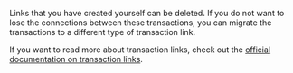 Links that you have created yourself can be deleted. If you do not want to lose the connections between these transactions, you can migrate the transactions to a different type of transaction link.

If you want to read more about transaction links, check out the [official documentation on transaction links](https://docs.firefly-iii.org/advanced-concepts/links).